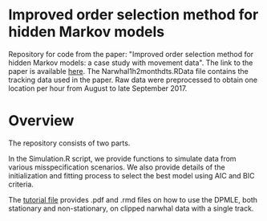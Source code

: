 # Improved order selection method for hidden Markov models


Repository for code from the paper: "Improved order selection method for hidden Markov models: a case study with movement data". The link to the paper is available [here](https://arxiv.org/abs/2411.18826). The Narwhal1h2monthdts.RData file contains the tracking data used in the paper. Raw data were preprocessed to obtain one location per hour from August to late September 2017.


# Overview

The repository consists of two parts. 


In the Simulation.R script, we provide functions to simulate data from various misspecification scenarios. We also provide details of the initialization and fitting process to select the best model using AIC and BIC criteria.

The [tutorial file](Code_DPMLE_MEE/Tutorial) provides .pdf and .rmd files on how to use the DPMLE, both stationary and non-stationary, on clipped narwhal data with a single track. 



